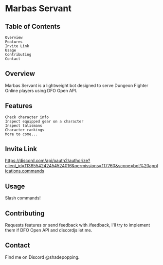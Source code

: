 # Marbas Servant

## Table of Contents

    Overview
    Features
    Invite Link
    Usage
    Contributing
    Contact

## Overview

Marbas Servant is a lightweight bot designed to serve Dungeon Fighter Online players using DFO Open API.

## Features

    Check character info
    Inspect equipped gear on a character
    Inspect talismans
    Character rankings
    More to come...

## Invite Link

[https://discord.com/api/oauth2/authorize?client_id=1138554242454524016&permissions=117760&scope=bot%20applications.commands
](https://discord.com/api/oauth2/authorize?client_id=1138554242454524016&permissions=117760&scope=bot%20applications.commands)
## Usage

Slash commands!

## Contributing

Requests features or send feedback with /feedback, I'll try to implement them if DFO Open API and discordjs let me.

## Contact

Find me on Discord @shadepopping.
